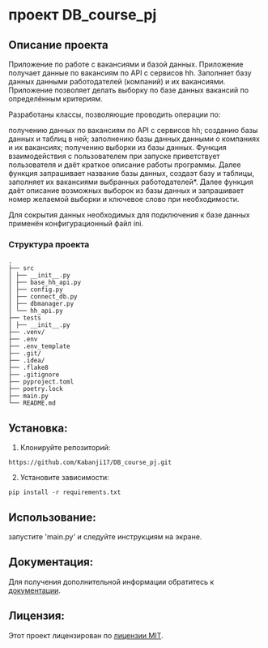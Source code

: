 # проект DB_course_pj

## Описание проекта
Приложение по работе с вакансиями и базой данных. Приложение получает данные по вакансиям по API с сервисов hh. Заполняет базу данных данными работодателей (компаний) и их вакансиями. Приложение позволяет делать выборку по базе данных вакансий по определённым критериям.

Разработаны классы, позволяющие проводить операции по:

получению данных по вакансиям по API с сервисов hh;
созданию базы данных и таблиц в ней;
заполнению базы данных данными о компаниях и их вакансиях;
получению выборки из базы данных.
Функция взаимодействия с пользователем при запуске приветствует пользователя и даёт краткое описание работы программы. Далее функция запрашивает название базы данных, создаэт базу и таблицы, заполняет их вакансиями выбранных работодателей*. Далее функция даёт описание возможных выборок из базы данных и запрашивает номер желаемой выборки и ключевое слово при необходимости.

Для сокрытия данных необходимых для подключения к базе данных применён конфигурационный файл ini.

### Структура проекта
```
.
├── src
│ ├── __init__.py
│ ├── base_hh_api.py
│ ├── config.py
│ ├── connect_db.py
│ ├── dbmanager.py
│ └── hh_api.py
├── tests
│ ├── __init__.py
├── .venv/
├── .env
├── .env_template
├── .git/
├── .idea/
├── .flake8
├── .gitignore
├── pyproject.toml
├── poetry.lock
├── main.py
└── README.md
```
## Установка:
1. Клонируйте репозиторий:
```
https://github.com/Kabanji17/DB_course_pj.git
```
2. Установите зависимости:
```
pip install -r requirements.txt
```
## Использование:
запустите 'main.py' и следуйте инструкциям на экране.

## Документация:
Для получения дополнительной информации обратитесь к [документации](docs/README.md).

## Лицензия:

Этот проект лицензирован по [лицензии MIT](LICENSE).
